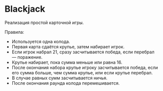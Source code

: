 # Blackjack

Реализация простой карточной игры.

Правила:
- Используется одна колода.
- Первая карта сдаётся крупье, затем набирает игрок.
- Если игрок набрал 21, сразу засчитывается победа, если перебрал — поражение.
- Крупье набирает, пока сумма меньше или равна 16.
- После окончания набора крупье игроку засчитывается победа, если его сумма больше, чем сумма крупье, или если крупье перебрал.
- В случае равных сумм засчитывается ничья.
- После окончания раунда колода перемешивается.
